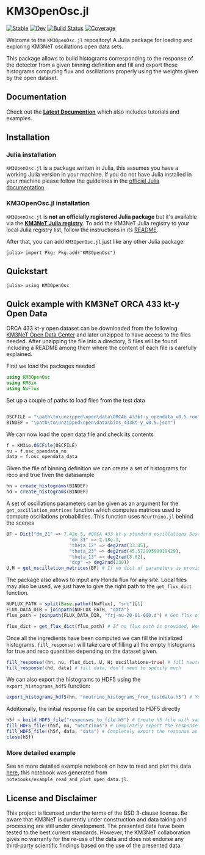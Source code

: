 # KM3OpenOsc.jl

[![Stable](https://img.shields.io/badge/docs-stable-blue.svg)](https://common.pages.km3net.de/KM3OpenOsc.jl/stable)
[![Dev](https://img.shields.io/badge/docs-dev-blue.svg)](https://common.pages.km3net.de/KM3OpenOsc.jl/dev)
[![Build Status](https://git.km3net.de/common/KM3OpenOsc.jl/badges/main/pipeline.svg)](https://git.km3net.de/common/KM3OpenOsc.jl/pipelines)
[![Coverage](https://git.km3net.de/common/KM3OpenOsc.jl/badges/main/coverage.svg)](https://git.km3net.de/common/KM3OpenOsc.jl/commits/main)

Welcome to the `KM3OpenOsc.jl` repository!
A Julia package for loading and exploring KM3NeT oscillations open data sets.

This package allows to build histograms corresponding to the response of the detector from a given binning definition and fill and export those histograms computing flux and oscillations properly using the weights given by the open dataset.


## Documentation



Check out the **[Latest Documention](https://common.pages.km3net.de/KM3OpenOsc.jl/dev)**
which also includes tutorials and examples.


## Installation

### Julia installation

`KM3OpenOsc.jl` is a package written in Julia, this assumes you have a working Julia version in your machine. If you do not have Julia installed in your machine please follow the guidelines in the [official Julia documentation](https://docs.julialang.org/en/v1/manual/installation/).

### KM3OpenOsc.jl installation

`KM3OpenOsc.jl` is **not an officially registered Julia package** but it's available via the **[KM3NeT Julia registry](https://git.km3net.de/common/julia-registry)**. To add the KM3NeT Julia registry to your local Julia registry list, follow the instructions in its
[README](https://git.km3net.de/common/julia-registry#adding-the-registry).
    
After that, you can add `KM3OpenOsc.jl` just like any other Julia package:

    julia> import Pkg; Pkg.add("KM3OpenOsc")
    

## Quickstart

``` julia-repl
julia> using KM3OpenOsc
```

## Quick example with KM3NeT ORCA 433 kt-y Open Data


ORCA 433 kt-y open dataset can be downloaded from the following [KM3NeT Open Data Center](https://opendata.km3net.de/dataset.xhtml?persistentId=doi:10.5072/FK2/Y0UXVW) and later unzipped to have access to the files needed.
After unzipping the file into a directory, 5 files will be found including a README among them where the content of each file is carefully explained.

First we load the packages needed

```julia
using KM3OpenOsc
using KM3io
using NuFlux
```

Set up a couple of paths to load files from the test data

```julia

OSCFILE = "\path\to\unzipped\open\data\ORCA6_433kt-y_opendata_v0.5.root")
BINDEF = "\path\to\unzipped\open\data\bins_433kt-y_v0.5.json")
```

We can now load the open data file and check its contents

```julia
f = KM3io.OSCFile(OSCFILE)
nu = f.osc_opendata_nu
data = f.osc_opendata_data
```

Given the file of binning definition we can create a set of histograms for reco and true fiven the datasample

```julia
hn = create_histograms(BINDEF)
hd = create_histograms(BINDEF)
```

A set of oscillations parameters can be given as an argument for the `get_oscillation_matrices` function which computes matrices used to compute oscillations probabilities.
This function uses `Neurthino.jl` behind the scenes

```julia
BF = Dict("dm_21" => 7.42e-5, #ORCA 433 kt-y standard oscillations Best Fit
                       "dm_31" => 2.18e-3,
                       "theta_12" => deg2rad(33.45),
                       "theta_23" => deg2rad(45.57299599919429),
                       "theta_13" => deg2rad(8.62),
                       "dcp" => deg2rad(230))
U,H = get_oscillation_matrices(BF) # If no dict of parameters is provided NuFit is selected by default
```

The package also allows to input any Honda flux for any site. 
Local files may also be used, we just have to give the right path to the `get_flux_dict` function.

```julia
NUFLUX_PATH = split(Base.pathof(NuFlux), "src")[1]
FLUX_DATA_DIR = joinpath(NUFLUX_PATH, "data")
flux_path = joinpath(FLUX_DATA_DIR, "frj-nu-20-01-000.d") # Get flux of Honda Frejus site from NuFlux

flux_dict = get_flux_dict(flux_path) # If no flux path is provided, Honda flux at frejus site is taken by default
```

Once all the ingredients have been computed we can fill the initialized histograms.
`fill_response!` will take care of filling all the empty histograms for true and reco quantities depending on the dataset given.

```julia
fill_response!(hn, nu, flux_dict, U, H; oscillations=true) # fill neutrinos ,need flux and oscillation parameters
fill_response!(hd, data) # fill data, don't need to specify much
```
We can also export the histograms to HDF5 using the `export_histograms_hdf5` function:

```julia
export_histograms_hdf5(hn, "neutrino_histograms_from_testdata.h5") # You can easily export the filled histograms to hdf5
```

Additionally, the initial response file can be exported to HDF5 directly

```julia
h5f = build_HDF5_file("responses_to_file.h5") # Create h5 file with same structure as responses bins 
fill_HDF5_file!(h5f, nu, "neutrinos") # Completely export the response as a table in an hdf5 file at a given path 
fill_HDF5_file!(h5f, data, "data") # Completely export the response as a table in an hdf5 file at a given path 
close(h5f)
```

###  More detailed example

See an more detailed example notebook on how to read and plot the data [here](https://km3openosc-jl-fd9d00.pages.km3net.de/dev/notebooks/example_read_and_plot_open_data/), this notebook was generated from `notebooks/example_read_and_plot_open_data.jl`.

## License and Disclaimer

This project is licensed under the terms of the BSD 3-clause license. Be aware that KM3NeT is currently under construction and data taking and processing are still under development. The presented data have been tested to the best current standards. However, the KM3NeT collaboration gives no warranty for the re-use of the data and does not endorse any third-party scientific findings based on the use of the presented data.

